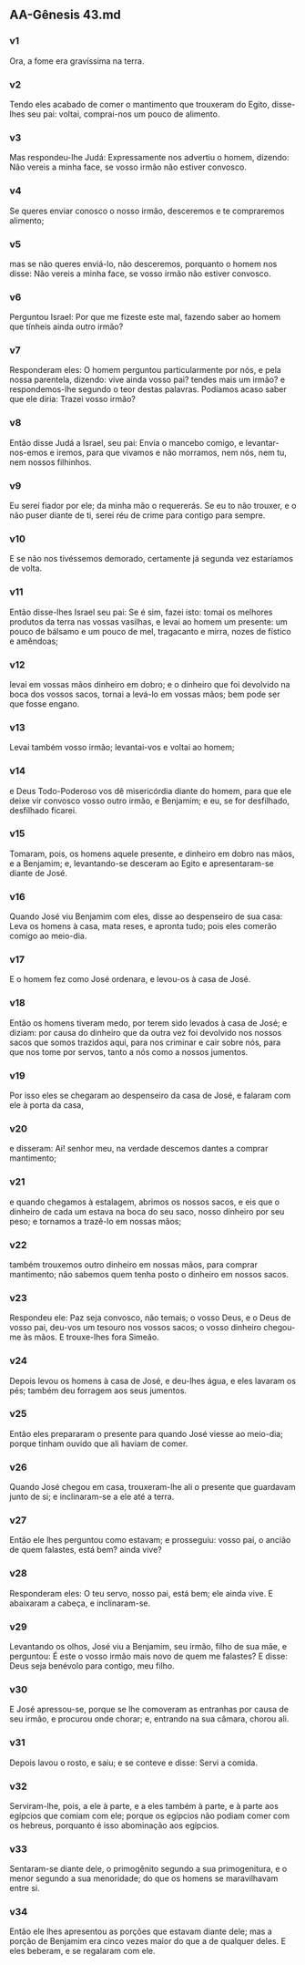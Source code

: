 ## AA-Gênesis 43.md
### v1
 Ora, a fome era gravíssima na terra.
### v2
 Tendo eles acabado de comer o mantimento que trouxeram do Egito, disse-lhes seu pai: voltai, comprai-nos um pouco de alimento.
### v3
 Mas respondeu-lhe Judá: Expressamente nos advertiu o homem, dizendo: Não vereis a minha face, se vosso irmão não estiver convosco.
### v4
 Se queres enviar conosco o nosso irmão, desceremos e te compraremos alimento;
### v5
 mas se não queres enviá-lo, não desceremos, porquanto o homem nos disse: Não vereis a minha face, se vosso irmão não estiver convosco.
### v6
 Perguntou Israel: Por que me fizeste este mal, fazendo saber ao homem que tínheis ainda outro irmão?
### v7
 Responderam eles: O homem perguntou particularmente por nós, e pela nossa parentela, dizendo: vive ainda vosso pai? tendes mais um irmão? e respondemos-lhe segundo o teor destas palavras. Podíamos acaso saber que ele diria: Trazei vosso irmão?
### v8
 Então disse Judá a Israel, seu pai: Envia o mancebo comigo, e levantar-nos-emos e iremos, para que vivamos e não morramos, nem nós, nem tu, nem nossos filhinhos.
### v9
 Eu serei fiador por ele; da minha mão o requererás. Se eu to não trouxer, e o não puser diante de ti, serei réu de crime para contigo para sempre.
### v10
 E se não nos tivéssemos demorado, certamente já segunda vez estaríamos de volta.
### v11
 Então disse-lhes Israel seu pai: Se é sim, fazei isto: tomai os melhores produtos da terra nas vossas vasilhas, e levai ao homem um presente: um pouco de bálsamo e um pouco de mel, tragacanto e mirra, nozes de fístico e amêndoas;
### v12
 levai em vossas mãos dinheiro em dobro; e o dinheiro que foi devolvido na boca dos vossos sacos, tornai a levá-lo em vossas mãos; bem pode ser que fosse engano.
### v13
 Levai também vosso irmão; levantai-vos e voltai ao homem;
### v14
 e Deus Todo-Poderoso vos dê misericórdia diante do homem, para que ele deixe vir convosco vosso outro irmão, e Benjamim; e eu, se for desfilhado, desfilhado ficarei.
### v15
 Tomaram, pois, os homens aquele presente, e dinheiro em dobro nas mãos, e a Benjamim; e, levantando-se desceram ao Egito e apresentaram-se diante de José.
### v16
 Quando José viu Benjamim com eles, disse ao despenseiro de sua casa: Leva os homens à casa, mata reses, e apronta tudo; pois eles comerão comigo ao meio-dia.
### v17
 E o homem fez como José ordenara, e levou-os à casa de José.
### v18
 Então os homens tiveram medo, por terem sido levados à casa de José; e diziam: por causa do dinheiro que da outra vez foi devolvido nos nossos sacos que somos trazidos aqui, para nos criminar e cair sobre nós, para que nos tome por servos, tanto a nós como a nossos jumentos.
### v19
 Por isso eles se chegaram ao despenseiro da casa de José, e falaram com ele à porta da casa,
### v20
 e disseram: Ai! senhor meu, na verdade descemos dantes a comprar mantimento;
### v21
 e quando chegamos à estalagem, abrimos os nossos sacos, e eis que o dinheiro de cada um estava na boca do seu saco, nosso dinheiro por seu peso; e tornamos a trazê-lo em nossas mãos;
### v22
 também trouxemos outro dinheiro em nossas mãos, para comprar mantimento; não sabemos quem tenha posto o dinheiro em nossos sacos.
### v23
 Respondeu ele: Paz seja convosco, não temais; o vosso Deus, e o Deus de vosso pai, deu-vos um tesouro nos vossos sacos; o vosso dinheiro chegou-me às mãos. E trouxe-lhes fora Simeão.
### v24
 Depois levou os homens à casa de José, e deu-lhes água, e eles lavaram os pés; também deu forragem aos seus jumentos.
### v25
 Então eles prepararam o presente para quando José viesse ao meio-dia; porque tinham ouvido que ali haviam de comer.
### v26
 Quando José chegou em casa, trouxeram-lhe ali o presente que guardavam junto de si; e inclinaram-se a ele até a terra.
### v27
 Então ele lhes perguntou como estavam; e prosseguiu: vosso pai, o ancião de quem falastes, está bem? ainda vive?
### v28
 Responderam eles: O teu servo, nosso pai, está bem; ele ainda vive. E abaixaram a cabeça, e inclinaram-se.
### v29
 Levantando os olhos, José viu a Benjamim, seu irmão, filho de sua mãe, e perguntou: É este o vosso irmão mais novo de quem me falastes? E disse: Deus seja benévolo para contigo, meu filho.
### v30
 E José apressou-se, porque se lhe comoveram as entranhas por causa de seu irmão, e procurou onde chorar; e, entrando na sua câmara, chorou ali.
### v31
 Depois lavou o rosto, e saiu; e se conteve e disse: Servi a comida.
### v32
 Serviram-lhe, pois, a ele à parte, e a eles também à parte, e à parte aos egípcios que comiam com ele; porque os egípcios não podiam comer com os hebreus, porquanto é isso abominação aos egípcios.
### v33
 Sentaram-se diante dele, o primogênito segundo a sua primogenitura, e o menor segundo a sua menoridade; do que os homens se maravilhavam entre si.
### v34
 Então ele lhes apresentou as porções que estavam diante dele; mas a porção de Benjamim era cinco vezes maior do que a de qualquer deles. E eles beberam, e se regalaram com ele.
